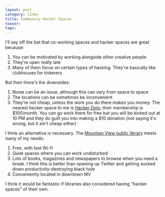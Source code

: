 ```yaml
---
layout: post
category: links
title: Community Hacker Spaces
teaser: 
tags: 
---
```


I'll say off the bat that co-working spaces and hacker spaces are great because:

1. You can be motivated by working alongside other creative people
2. They're open really late
3. Many of them focus on certain types of hacking. They're basically like clubhouses for tinkerers

But then there's the downsides:

1. Noise can be an issue, although this can vary from space to space
2. The locations can be sometimes be inconvenient
3. They're not cheap, unless the work you do there makes you money. The nearest hacker space to me is [Hacker Dojo](http://hackerdojo.com); their membership is $100/month. You can go work there for free but you will be kicked out at 10 PM and they do guilt you into making a $10 donation (not saying it's wrong, but it ain't cheap either)

I think an alternative is necessary. The [Mountain View public library](http://www.mountainview.gov/depts/library/default.asp) meets many of my needs:

1. Free, with fast Wi-fi
2. Quiet spaces where you can work undisturbed
3. Lots of books, magazines and newspapers to browse when you need a break. I think this is better than opening up Twitter and getting sucked down productivity-destroying black hole
4. Conveniently located in downtown MV

I think it would be fantastic if libraries also considered having "hacker spaces" of their own. 
